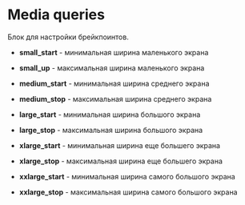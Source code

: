 # Media queries

Блок для настройки брейкпоинтов.

- __small_start__ - минимальная ширина маленького экрана
- __small_up__ - максимальная ширина маленького экрана

- __medium_start__ - минимальная ширина среднего экрана
- __medium_stop__ - максимальная ширина среднего экрана

- __large_start__ - минимальная ширина большого экрана
- __large_stop__ - максимальная ширина большого экрана

- __xlarge_start__ - минимальная ширина еще большего экрана
- __xlarge_stop__ - максимальная ширина еще большего экрана

- __xxlarge_start__ - минимальная ширина самого большого экрана
- __xxlarge_stop__ - максимальная ширина самого большого экрана
